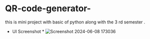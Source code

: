 # QR-code-generator-
this is mini project with basic of python along with the 3 rd semester .

* UI Screenshot *
![Screenshot 2024-06-08 173036](https://github.com/ankit-tejwan/QR-code-generator/assets/77053184/8697d011-5afd-4f17-a703-24c7fbbb16f8)
